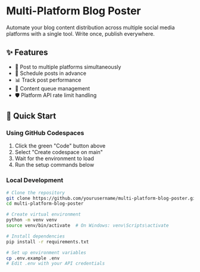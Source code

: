 # Multi-Platform Blog Poster

Automate your blog content distribution across multiple social media platforms with a single tool. Write once, publish everywhere.

## ✨ Features

- 📝 Post to multiple platforms simultaneously
- 📅 Schedule posts in advance
- 📊 Track post performance
- 🔄 Content queue management
- 🛡️ Platform API rate limit handling

## 🚀 Quick Start

### Using GitHub Codespaces

1. Click the green "Code" button above
2. Select "Create codespace on main"
3. Wait for the environment to load
4. Run the setup commands below

### Local Development

```bash
# Clone the repository
git clone https://github.com/yourusername/multi-platform-blog-poster.git
cd multi-platform-blog-poster

# Create virtual environment
python -m venv venv
source venv/bin/activate  # On Windows: venv\Scripts\activate

# Install dependencies
pip install -r requirements.txt

# Set up environment variables
cp .env.example .env
# Edit .env with your API credentials
